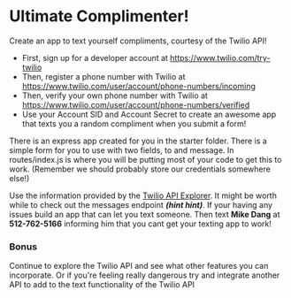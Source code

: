 # Ultimate Complimenter!

Create an app to text yourself compliments, courtesy of the Twilio API!

- First, sign up for a developer account at https://www.twilio.com/try-twilio
- Then, register a phone number with Twilio at https://www.twilio.com/user/account/phone-numbers/incoming
- Then, verify your own phone number with Twilio at https://www.twilio.com/user/account/phone-numbers/verified
- Use your Account SID and Account Secret to create an awesome app that texts you a random compliment when you submit a form!

There is an express app created for you in the starter folder.  There is a simple form for you to use with two fields, to and message.  In routes/index.js is where you will be putting most of your code to get this to work. (Remember we should probably store our credentials somewhere else!)  

Use the information provided by the [Twilio API Explorer](https://www.twilio.com/user/account/phone-numbers/dev-tools/api-explorer/incoming-create).  It might be worth while to check out the messages endpoint ***(hint hint)***.  If your having any issues build an app that can let you text someone.  Then text **Mike Dang** at **512-762-5166** informing him that you cant get your texting app to work!

### Bonus

Continue to explore the Twilio API and see what other features you can incorporate.  Or if you're feeling really dangerous try and integrate another API to add to the text functionality of the Twilio API
